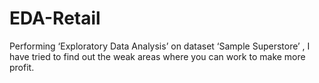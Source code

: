 # EDA-Retail
Performing ‘Exploratory Data Analysis’ on dataset ‘Sample Superstore’ , I have tried to find out the weak areas where you can work to make more profit.
